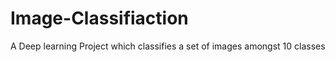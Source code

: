# Image-Classifiaction
A Deep learning Project which classifies a set of images amongst 10 classes 
